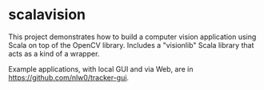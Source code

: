 # scalavision

This project demonstrates how to build a computer vision application using Scala on top of the OpenCV library. Includes a "visionlib" Scala library that acts as a kind of a wrapper.

Example applications, with local GUI and via Web, are in https://github.com/nlw0/tracker-gui.
